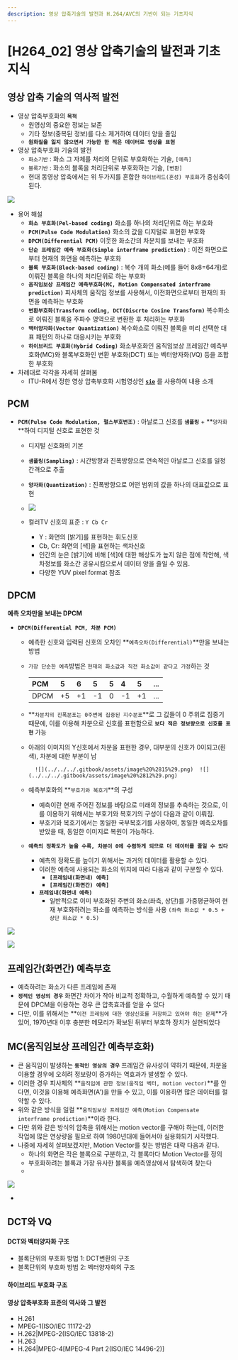 ```yaml
---
description: 영상 압축기술의 발전과 H.264/AVC의 기반이 되는 기초지식
---
```


# \[H264\_02\] 영상 압축기술의 발전과 기초지식

## 영상 압축 기술의 역사적 발전

* 영상 압축부호화의 **`목적`**
  * 원영상의 중요한 정보는 보존
  * 기타 정보\(중복된 정보\)를 다소 제거하여 데이터 양을 줄임
  * **`원화질을 잃지 않으면서 가능한 한 적은 데이터로 영상을 표현`**
* 영상 압축부호화 기술의 발전
  * `화소기반` : 화소 그 자체를 처리의 단위로 부호화하는 기술, `[예측]`
  * `블록기반` : 화소의 블록을 처리단위로 부호화하는 기술, `[변환]`
  * 현대 동영상 압축에서는 위 두가지를 혼합한 `하이브리드(혼성) 부호화`가 중심축이 된다.

![](../../../.gitbook/assets/image%20%2819%29.png)

* 용어 해설
  * **`화소 부호화(Pel-based coding)`** 화소를 하나의 처리단위로 하는 부호화
  * **`PCM(Pulse Code Modulation)`**  화소의 값을 디지털로 표현한 부호화
  * **`DPCM(Differential PCM)`** 이웃한 화소간의 차분치를 보내는 부호화
  * **`단순 프레임간 예측 부호화(Simple interframe prediction)`** : 이전 화면으로부터 현재의 화면을 예측하는 부호화
  * **`블록 부호화(Block-based coding)`** : 복수 개의 화소\(예를 들어 8x8=64개\)로 이뤄진 블록을 하나의 처리단위로 하는 부호화
  * **`움직임보상 프레임간 예측부호화(MC, Motion Compensated interframe prediction)`** 피사체의 움직임 정보를 사용해서, 이전화면으로부터 현재의 화면을 예측하는 부호화
  * **`변환부호화(Transform coding, DCT(Discrte Cosine Transform)`**  복수화소로 이뤄진 블록을 주파수 영역으로 변환한 후 처리하는 부호화
  * **`백터양자화(Vector Quantization)`** 복수화소로 이뤄진 블록을 미리 선택한 대표 패턴의 하나로 대응시키는 부호화
  * **`하이브리드 부호화(Hybrid Coding)`** 화소부호화인 움직임보상 프레임간 예측부호화\(MC\)와 블록부호화인 변환 부호화\(DCT\) 또는 벡터양자화\(VQ\) 등을 조합한 부호화
* 차례대로 각각을 자세히 살펴봄
  * ITU-R에서 정한 영상 압축부호화 시험영상인   [**`sie`**](https://www.youtube.com/watch?v=7_54nJ8z0kY) 를 사용하여 내용 소개

## PCM

* **`PCM(Pulse Code Modulation, 펄스부호변조)`** : 아날로그 신호를 **`샘플링`** + **`양자화`**하여 디지털 신호로 표현한 것

  * 디지털 신호화의 기본
  * **`샘플링(Sampling)`** : 시간방향과 진폭방향으로 연속적인 아날로그 신호를 일정간격으로 추출
  * **`양자화(Quantization)`** : 진폭방향으로 어떤 범위의 값을 하나의 대표값으로 표현
  * ![](../../../.gitbook/assets/image%20%2817%29.png) 



  * 컬러TV 신호의 표준 : `Y Cb Cr`

    * Y : 화면의 \[밝기\]를 표현하는 휘도신호
    * Cb, Cr: 화면의 \[색\]을 표현하는 색차신호
    * 인간의 눈은 \[밝기\]에 비해 \[색\]에 대한 해상도가 높지 않은 점에 착안해, 색차정보를 화소간 공유시킴으로서 데이터 양을 줄일 수 있음.
    * 다양한 YUV pixel format 참조

## DPCM

**예측 오차만을 보내는 DPCM**

* **`DPCM(Differential PCM, 차분 PCM)`**

  * 예측한 신호와 입력된 신호의 오차인 **`예측오차(Differential)`**만을 보내는 방법
  * `가장 단순한 예측`방법은 `현재의 화소값과 직전 화소값이 같다고 가정`하는 것

    | PCM | 5 | 6 | 5 | 5 | 4 | 5 | ... |
    | :--- | :--- | :--- | :--- | :--- | :--- | :--- | :--- |
    | DPCM | +5 | +1 | -1 | 0 | -1 | +1 | ... |

  * **`차분치의 진폭분포는 0주변에 집중된 지수분포`**로 그 값들이 0 주위로 집중기 때문에, 이를 이용해 차분으로 신호를 표현함으로 **`보다 적은 정보량으로 신호를 표현`** 가능
  * 아래의 이미지의 Y신호에서 차분을 표현한 경우, 대부분의 신호가 0이되고\(흰색\), 차분에 대한 부분이 남

          ![](../../../.gitbook/assets/image%20%2815%29.png)  ![](../../../.gitbook/assets/image%20%2812%29.png) 



  * 예측부호화의 **`부호기와 복호기`**의 구성
    * 예측이란 현재 주어진 정보를 바탕으로 미래의 정보를 추측하는 것으로, 이를 이용하기 위해서는 부호기와 복호기의 구성이 다음과 같이 이뤄짐.
    * 부호기와 복호기에서는 동일한 국부복호기를 사용하여, 동일한 예측오차를 받았을 때, 동일한 이미지로 복원이 가능하다.
  * **`예측의 정확도가 높을 수록, 차분이 0에 수렴하게 되므로 더 데이터를 줄일 수 있다`**
    * 예측의 정확도를 높이기 위해서는 과거의 데이터를 활용할 수 있다.
    * 이러한 예측에 사용되는 화소의 위치에 따라 다음과 같이 구분할 수 있다.
      * **`[프레임내(화면내) 예측]`** 
      * **`[프레임간(화면간) 예측]`**
    * **`프레임내(화면내 예측)`**
      * 일반적으로 이미 부호화된 주변의 화소\(좌측, 상단\)를 가중평균하여 현재 부호화하려는  화소를 예측하는 방식을  사용 `(좌측 화소값 * 0.5 + 상단 화소값 * 0.5)`

![](../../../.gitbook/assets/image%20%2816%29.png)

![](../../../.gitbook/assets/image%20%2814%29.png)

## 프레임간\(화면간\) 예측부호

* 예측하려는 화소가 다른 프레임에 존재
* **`정적인 영상의 경우`** 화면간 차이가 작아 비교적 정확하고, 수월하게 예측할 수 있기 때문에 DPCM을 이용하는 경우 큰 압축효과를 얻을 수 있다
* 다만, 이를 위해서는 **`이전 프레임에 대한 영상신호를 저장하고 있어야 하는 문제`**가 있어, 1970년대 이후 충분한 메모리가 확보된 뒤부터 부호하 장치가 실현되었다

## MC\(움직임보상 프레임간 예측부호화\)

* 큰 움직임이 발생하는 **`동적인 영상의 경우`**  프레임간 유사성이 약하기 때문에, 차분을 이용할 경우에 오히려 정보량이 증가하는 역효과가 발생할 수 있다.
*  이러한 경우 피사체의 **`움직임에 관한 정보(움직임 벡터, motion vector)`**를 안다면, 이것을 이용해 예측화면\(A'\)을 만들 수 있고, 이를 이용하면 많은 데이터를 절약할 수 있다.
* 위와 같은 방식을 일컬 **`움직임보상 프레임간 예측(Motion Compensate interframe prediction)`**이라 한다.
* 다만 위와 같은 방식의 압축을 위해서는 motion vector를 구해야 하는데, 이러한 작업에 많은 연상량을 필요로 하여 1980년대에 들어서야 실용화되기 시작했다.
* 나중에 자세히 살펴보겠지만, Motion Vector를 찾는 방법은 대략 다음과 같다.
  * 하나의 화면은 작은 블록으로 구분하고, 각 블록마다 Motion Vector를 정의
  * 부호화하려는 블록과 가장 유사한 블록을 예측영상에서 탐색하여 찾는다
  * 

![](../../../.gitbook/assets/image%20%2821%29.png)

* 
## DCT와 VQ

#### DCT와 벡터양자화 구조

* 블록단위의 부호화 방법 1: DCT변환의 구조
* 블록단위의 부호화 방법 2: 벡터양자화의 구조

#### 하이브리드 부호화 구조

#### 영상 압축부호화 표준의 역사와 그 발전

* H.261
* MPEG-1\(ISO/IEC 11172-2\)
* H.262\|MPEG-2\(ISO/IEC 13818-2\)
* H.263
* H.264\|MPEG-4\[MPEG-4 Part 2\(ISO/IEC 14496-2\)\]

